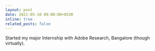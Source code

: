 ```yaml
---
layout: post
date: 2021-05-10 09:00:00+0530
inline: true
related_posts: false
---
```


Started my major Internship with Adobe Research, Bangalore (though virtually).